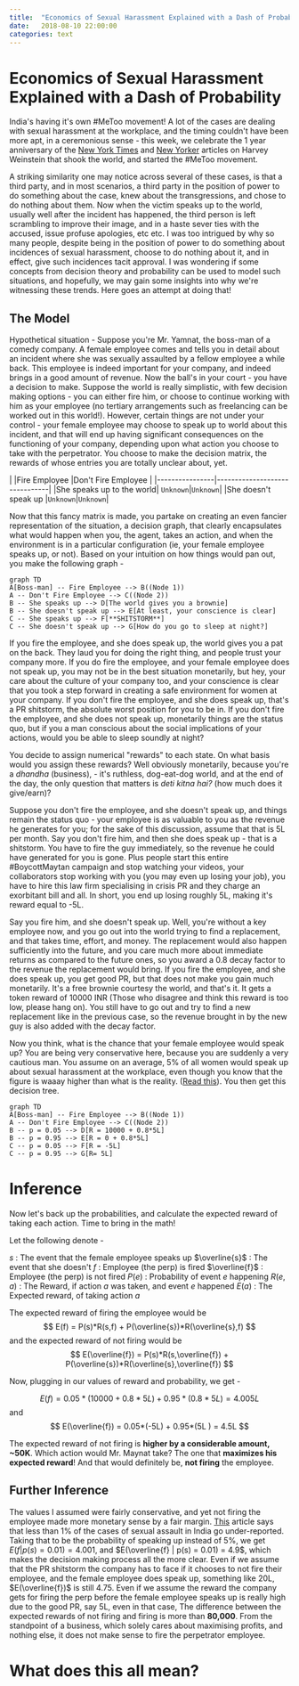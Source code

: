 ```yaml
---
title:  "Economics of Sexual Harassment Explained with a Dash of Probability"
date:   2018-08-10 22:00:00
categories: text
---
```


# Economics of Sexual Harassment Explained with a Dash of Probability 

India's having it's own #MeToo movement! A lot of the cases are dealing with sexual harassment at the workplace, and the timing couldn't have been more apt, in a ceremonious sense - this week, we celebrate the 1 year anniversary of the [New York Times](https://www.nytimes.com/2017/10/05/us/harvey-weinstein-harassment-allegations.html) and [New Yorker](https://www.newyorker.com/news/news-desk/from-aggressive-overtures-to-sexual-assault-harvey-weinsteins-accusers-tell-their-stories) articles on Harvey Weinstein that shook the world, and started the #MeToo movement.

A striking similarity one may notice across several of these cases, is that a third party,  and in most scenarios, a third party in the position of power to do something about the case, knew about the transgressions, and chose to do nothing about them. Now when the victim speaks up to the world, usually well after the incident has happened, the third person is left scrambling to improve their image, and in a haste sever ties with the accused, issue profuse apologies, etc etc. I was too intrigued by why so many people, despite being in the position of power to do something about incidences of sexual harassment, choose to do nothing about it, and in effect, give such incidences tacit approval. I was wondering if some concepts from decision theory and probability can be used to model such situations, and hopefully, we may gain some insights into why we're witnessing these trends. Here goes an attempt at doing that!

## The Model

Hypothetical situation - Suppose you're Mr. Yamnat, the boss-man of a comedy company. A female employee comes and tells you in detail about an incident where she was sexually assaulted by a fellow employee a while back. This employee is indeed important for your company, and indeed brings in a good amount of revenue. Now the ball's in your court - you have a decision to make. Suppose the world is really simplistic, with few decision making options - you can either fire him, or choose to continue working with him as your employee (no tertiary arrangements such as freelancing can be worked out in this world!). However, certain things are not under your control - your female employee may choose to speak up to world about this incident, and that will end up having significant consequences on the functioning of your company, depending upon what action you choose to take with the perpetrator. You choose to make the decision matrix, the rewards of whose entries you are totally unclear about, yet. 

|                |Fire Employee		|Don't Fire Employee	|
|----------------|-------------------------------|
|She speaks up to the world| `Unknown`|`Unknown`|
|She doesn't speak up      |`Unknown`|`Unknown`|

Now that this fancy matrix is made, you partake on creating an even fancier representation of the situation, a decision graph, that clearly encapsulates what would happen when you, the agent, takes an action, and when the environment is in a particular configuration (ie, your female employee speaks up, or not). Based on your intuition on how things would pan out, you make the following graph - 

```mermaid
graph TD
A[Boss-man] -- Fire Employee --> B((Node 1))
A -- Don't Fire Employee --> C((Node 2))
B -- She speaks up --> D[The world gives you a brownie]
B -- She doesn't speak up --> E[At least, your conscience is clear]
C -- She speaks up --> F[**SHITSTORM**]
C -- She doesn't speak up --> G[How do you go to sleep at night?]
```
If you fire the employee, and she does speak up, the world gives you a pat on the back. They laud you for doing the right thing, and people trust your company more. If you do fire the employee, and your female employee does not speak up, you may not be in the best situation monetarily, but hey, your care about the culture of your company too, and your conscience is clear that you took a step forward in creating a safe environment for women at your company. If you don't fire the employee, and she does speak up, that's a PR shitstorm, the absolute worst position for you to be in. If you don't fire the employee, and she does not speak up, monetarily things are the status quo, but if you a man conscious about the social implications of your actions, would you be able to sleep soundly at night?

You decide to assign numerical "rewards" to each state. On what basis would you assign these rewards? Well obviously monetarily, because you're a _dhandha_ (business), - it's ruthless, dog-eat-dog world, and at the end of the day, the only question that matters is _deti kitna hai?_ (how much does it give/earn)?

Suppose you don't fire the employee, and she doesn't speak up, and things remain the status quo - your employee is as valuable to you as the revenue he generates for you; for the sake of this discussion, assume that that is 5L per month. Say you don't fire him, and then she does speak up - that is a shitstorm. You have to fire the guy immediately, so the revenue he could have generated for you is gone. Plus people start this entire #BoycottMaytan campaign and stop watching your videos, your collaborators stop working with you (you may even up losing your job), you have to hire this law firm specialising in crisis PR and they charge an exorbitant bill and all. In short, you end up losing roughly 5L, making it's reward equal to -5L.

Say you fire him, and she doesn't speak up. Well, you're without a key employee now, and you go out into the world trying to find a replacement, and that takes time, effort, and money. The replacement would also happen sufficiently into the future, and you care much more about immediate returns as compared to the future ones, so you award a 0.8 decay factor to the revenue the replacement would bring. If you fire the employee, and she does speak up, you get good PR, but that does not make you gain much monetarily. It's a free brownie courtesy the world, and that's it. It gets a token reward of 10000 INR (Those who disagree and think this reward is too low, please hang on). You still have to go out and try to find a new replacement like in the previous case, so the revenue brought in by the new guy is also added with the decay factor.

Now you think, what is the chance that your female employee would speak up? You are being very conservative here, because you are suddenly a very cautious man. You assume on an average, 5% of all women would speak up about sexual harassment at the workplace, even though you know that the figure is waaay higher than what is the reality. ([Read this](https://www.livemint.com/Politics/AV3sIKoEBAGZozALMX8THK/99-cases-of-sexual-assaults-go-unreported-govt-data-shows.html)). You then get this decision tree.
```mermaid
graph TD
A[Boss-man] -- Fire Employee --> B((Node 1))
A -- Don't Fire Employee --> C((Node 2))
B -- p = 0.05 --> D[R = 10000 + 0.8*5L]
B -- p = 0.95 --> E[R = 0 + 0.8*5L]
C -- p = 0.05 --> F[R = -5L]
C -- p = 0.95 --> G[R= 5L]

```


# Inference

Now let's back up the probabilities, and calculate the expected reward of taking each action. Time to bring in the math!

Let the following denote - 

$s$ :  The event that the female employee speaks up
$\overline{s}$ :  The event that she doesn't
$f$ : Employee (the perp) is fired
$\overline{f}$ : Employee (the perp) is not fired
$P(e)$ :  Probability of event $e$ happening
$R(e, a)$ :  The Reward, if action $a$ was taken, and event $e$ happened
$E(a)$ :  The Expected reward, of taking action $a$

The expected reward of firing the employee would be
$$
E(f) = P(s)*R(s,f) + P(\overline{s})*R(\overline{s},f)
$$
and the expected reward of not firing would be 
$$
E(\overline{f}) = P(s)*R(s,\overline{f}) + P(\overline{s})*R(\overline{s},\overline{f})
$$

Now, plugging in our values of reward and probability, we get - 

$$
E(f) = 0.05*(10000+0.8*5L) + 0.95*(0.8*5L ) = 4.005L
$$
and
$$
E(\overline{f}) = 0.05*(-5L) + 0.95*(5L ) = 4.5L
$$

The expected reward of not firing is **higher by a considerable amount, ~50K**. Which action would Mr. Maynat take? The one that **maximizes his expected reward**! And that would definitely be, **not firing** the employee. 

## Further Inference

The values I assumed were fairly conservative, and yet not firing the employee made more monetary sense by a fair margin. [This](https://www.livemint.com/Politics/AV3sIKoEBAGZozALMX8THK/99-cases-of-sexual-assaults-go-unreported-govt-data-shows.html) article says that less than 1% of the cases of sexual assault in India go under-reported. Taking that to be the probability of speaking up instead of 5%, we get $E(f | p(s) = 0.01) = 4.001$, and $E(\overline{f} | p(s) = 0.01) = 4.9$, which makes the decision making process all the more clear. Even if we assume that the PR shitstorm the company has to face if it chooses to not fire their employee, and the female employee does speak up, something like 20L, $E(\overline{f})$ is still $4.75$. Even if we assume the reward the company gets for firing the perp before the female employee speaks up is really high due to the good PR, say 5L, even in that case, The difference between the expected rewards of not firing and firing is more than **80,000**. From the standpoint of a business, which solely cares about maximising profits, and nothing else, it does not make sense to fire the perpetrator employee.

# What does this all mean?